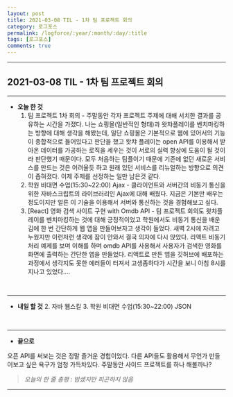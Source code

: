 ```yaml
---
layout: post
title: 2021-03-08 TIL - 1차 팀 프로젝트 회의
category: 로그포스
permalink: /logforce/:year/:month/:day/:title
tags: [로그포스]
comments: true
---
```


---

## 2021-03-08 TIL - 1차 팀 프로젝트 회의

---

- **오늘 한 것**
  1. 팀 프로젝트 1차 회의 - 주말동안 각자 프로젝트 주제에 대해 서치한 결과를 공유하는 시간을 가졌다. 나는 쇼핑몰(일반적인 형태)과 왓챠플레이를 벤치마킹하는 방향에 대해 생각을 해봤는데, 일단 쇼핑몰은 기본적으로 웹에 있어서의 기능이 종합적으로 들어있다고 판단을 했고 왓챠 플레이는 open API를 이용해서 받아온 데이터를 가공하는 로직을 세우는 것이 서로의 실력 향상에 도움이 될 것이라 판단했기 때문이다. 모두 처음하는 팀플이기 때문에 기존에 없던 새로운 서비스를 만드는 것은 어려울듯 하고 원래 있던 서비스를 리뉴얼하는 방향으로 의견이 좁혀졌다. 이제 주제를 선정하는 일만 남은것 같다. 
  2. 학원 비대면 수업(15:30~22:00) Ajax - 클라이언트와 서버간의 비동기 통신을 위한 자바스크립트의 라이브러리인 Ajax에 대해 배웠다. 지금은 기본만 배우는 정도이지만 얼른 이 기술을 이용해서 서버와 통신하는 것을 경험해보고 싶다.
  3. [React] 영화 검색 사이트 구현 with Omdb API - 팀 프로젝트 회의도 왓챠플레이를 벤치마킹하는 것에 대해 긍정적이었고 학원에서도 비동기 통신을 배운김에 한 번 간단하게 웹 앱을 만들어보자고 생각이 들었다. 새벽 2시에 자려고 누웠지만 이런저런 생각에 잠이 안와서 결국 의자에 다시 앉았다. 리액트 비동기 처리 예제를 보며 이해를 하며 omdb API를 사용해서 사용자가 검색한 영화를 화면에 출력하는 간단한 앱을 만들었다. 리액트로 만든 앱을 깃허브에 배포하는 과정에서 생각지도 못한 에러들이 터져서 고생좀하다가 시간을 보니 아침 8시를 지나고 있었다....

<br>

---

- **내일 할 것**
  2. 자바 웹스킬
  3. 학원 비대면 수업(15:30~22:00) JSON

<br>

---

- **끝으로**

오픈 API를 써보는 것은 정말 즐거운 경험이었다. 다른 API들도 활용해서 무언가 만들어보고 싶은 욕구가 엄청 가득차있다. 주말동안 사이드 프로젝트를 하나 해볼까나?

> _오늘의 한 줄 총평 : 밤샜지만 피곤하지 않음_

---
